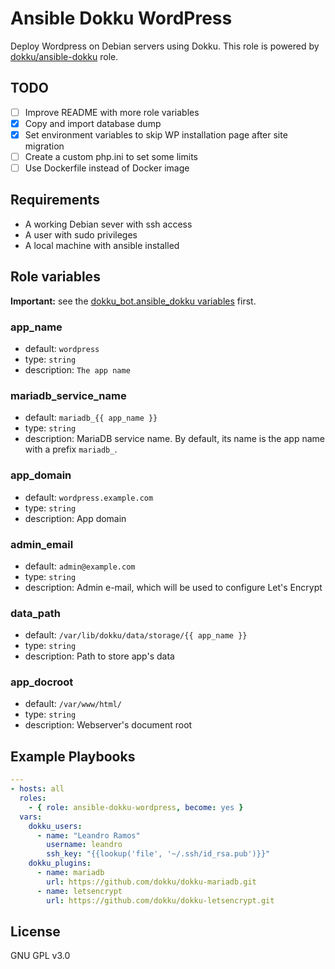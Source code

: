 # Ansible Dokku WordPress

Deploy Wordpress on Debian servers using Dokku. This role is powered by [dokku/ansible-dokku](https://github.com/dokku/ansible-dokku/) role.

## TODO

- [ ] Improve README with more role variables
- [x] Copy and import database dump
- [x] Set environment variables to skip WP installation page after site migration
- [ ] Create a custom php.ini to set some limits
- [ ] Use Dockerfile instead of Docker image

## Requirements

- A working Debian sever with ssh access
- A user with sudo privileges
- A local machine with ansible installed

## Role variables
**Important:** see the [dokku_bot.ansible_dokku variables](https://github.com/dokku/ansible-dokku#role-variables) first.
### app_name
- default: `wordpress`
- type: `string`
- description: `The app name`
### mariadb_service_name
- default: `mariadb_{{ app_name }}`
- type: `string`
- description: MariaDB service name. By default, its name is the app name with a prefix `mariadb_`.
### app_domain
- default: `wordpress.example.com`
- type: `string`
- description: App domain
### admin_email
- default: `admin@example.com`
- type: `string`
- description: Admin e-mail, which will be used to configure Let's Encrypt
### data_path
- default: `/var/lib/dokku/data/storage/{{ app_name }}`
- type: `string`
- description: Path to store app's data
### app_docroot
- default: `/var/www/html/`
- type: `string`
- description: Webserver's document root

## Example Playbooks
```yaml
---
- hosts: all
  roles:
    - { role: ansible-dokku-wordpress, become: yes }
  vars:
    dokku_users:
      - name: "Leandro Ramos"
        username: leandro
        ssh_key: "{{lookup('file', '~/.ssh/id_rsa.pub')}}"
    dokku_plugins:
      - name: mariadb
        url: https://github.com/dokku/dokku-mariadb.git
      - name: letsencrypt
        url: https://github.com/dokku/dokku-letsencrypt.git
```

License
-------

GNU GPL v3.0

